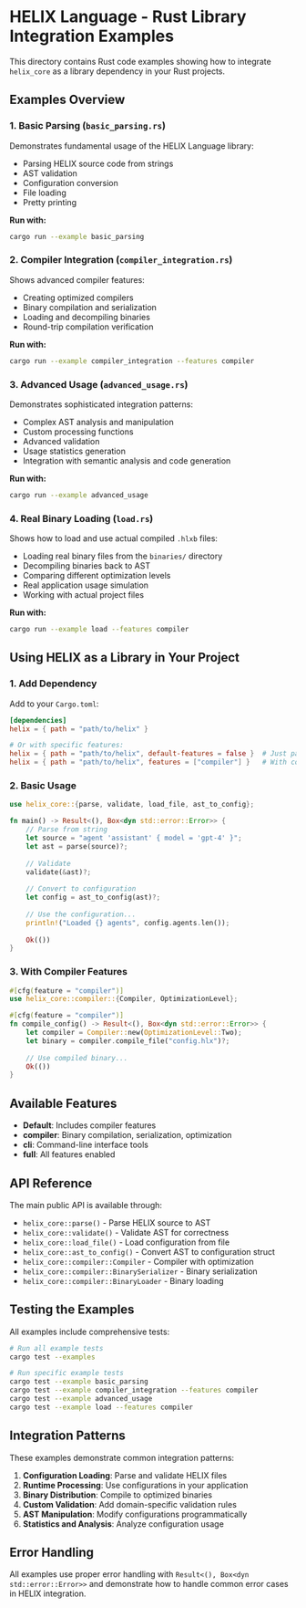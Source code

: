 # HELIX Language - Rust Library Integration Examples

This directory contains Rust code examples showing how to integrate `helix_core` as a library dependency in your Rust projects.

## Examples Overview

### 1. Basic Parsing (`basic_parsing.rs`)
Demonstrates fundamental usage of the HELIX Language library:
- Parsing HELIX source code from strings
- AST validation
- Configuration conversion
- File loading
- Pretty printing

**Run with:**
```bash
cargo run --example basic_parsing
```

### 2. Compiler Integration (`compiler_integration.rs`)
Shows advanced compiler features:
- Creating optimized compilers
- Binary compilation and serialization
- Loading and decompiling binaries
- Round-trip compilation verification

**Run with:**
```bash
cargo run --example compiler_integration --features compiler
```

### 3. Advanced Usage (`advanced_usage.rs`)
Demonstrates sophisticated integration patterns:
- Complex AST analysis and manipulation
- Custom processing functions
- Advanced validation
- Usage statistics generation
- Integration with semantic analysis and code generation

**Run with:**
```bash
cargo run --example advanced_usage
```

### 4. Real Binary Loading (`load.rs`)
Shows how to load and use actual compiled `.hlxb` files:
- Loading real binary files from the `binaries/` directory
- Decompiling binaries back to AST
- Comparing different optimization levels
- Real application usage simulation
- Working with actual project files

**Run with:**
```bash
cargo run --example load --features compiler
```

## Using HELIX as a Library in Your Project

### 1. Add Dependency

Add to your `Cargo.toml`:

```toml
[dependencies]
helix = { path = "path/to/helix" }

# Or with specific features:
helix = { path = "path/to/helix", default-features = false }  # Just parsing
helix = { path = "path/to/helix", features = ["compiler"] }   # With compiler
```

### 2. Basic Usage

```rust
use helix_core::{parse, validate, load_file, ast_to_config};

fn main() -> Result<(), Box<dyn std::error::Error>> {
    // Parse from string
    let source = "agent 'assistant' { model = 'gpt-4' }";
    let ast = parse(source)?;
    
    // Validate
    validate(&ast)?;
    
    // Convert to configuration
    let config = ast_to_config(ast)?;
    
    // Use the configuration...
    println!("Loaded {} agents", config.agents.len());
    
    Ok(())
}
```

### 3. With Compiler Features

```rust
#[cfg(feature = "compiler")]
use helix_core::compiler::{Compiler, OptimizationLevel};

#[cfg(feature = "compiler")]
fn compile_config() -> Result<(), Box<dyn std::error::Error>> {
    let compiler = Compiler::new(OptimizationLevel::Two);
    let binary = compiler.compile_file("config.hlx")?;
    
    // Use compiled binary...
    Ok(())
}
```

## Available Features

- **Default**: Includes compiler features
- **compiler**: Binary compilation, serialization, optimization
- **cli**: Command-line interface tools
- **full**: All features enabled

## API Reference

The main public API is available through:

- `helix_core::parse()` - Parse HELIX source to AST
- `helix_core::validate()` - Validate AST for correctness
- `helix_core::load_file()` - Load configuration from file
- `helix_core::ast_to_config()` - Convert AST to configuration struct
- `helix_core::compiler::Compiler` - Compiler with optimization
- `helix_core::compiler::BinarySerializer` - Binary serialization
- `helix_core::compiler::BinaryLoader` - Binary loading

## Testing the Examples

All examples include comprehensive tests:

```bash
# Run all example tests
cargo test --examples

# Run specific example tests
cargo test --example basic_parsing
cargo test --example compiler_integration --features compiler
cargo test --example advanced_usage
cargo test --example load --features compiler
```

## Integration Patterns

These examples demonstrate common integration patterns:

1. **Configuration Loading**: Parse and validate HELIX files
2. **Runtime Processing**: Use configurations in your application
3. **Binary Distribution**: Compile to optimized binaries
4. **Custom Validation**: Add domain-specific validation rules
5. **AST Manipulation**: Modify configurations programmatically
6. **Statistics and Analysis**: Analyze configuration usage

## Error Handling

All examples use proper error handling with `Result<(), Box<dyn std::error::Error>>` and demonstrate how to handle common error cases in HELIX integration.

